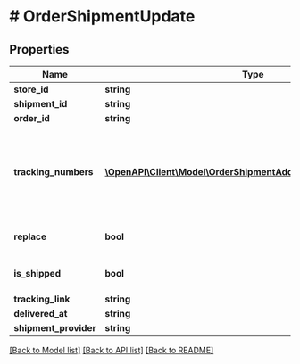 # # OrderShipmentUpdate

## Properties

Name | Type | Description | Notes
------------ | ------------- | ------------- | -------------
**store_id** | **string** | Store Id | [optional]
**shipment_id** | **string** | Shipment id indicates the number of delivery |
**order_id** | **string** | Defines the order that will be updated | [optional]
**tracking_numbers** | [**\OpenAPI\Client\Model\OrderShipmentAddTrackingNumbersInner[]**](OrderShipmentAddTrackingNumbersInner.md) | Defines shipment&#39;s tracking numbers that have to be added&lt;/br&gt; How set tracking numbers to appropriate carrier:&lt;ul&gt;&lt;li&gt;tracking_numbers[]&#x3D;a2c.demo1,a2c.demo2 - set default carrier&lt;/li&gt;&lt;li&gt;tracking_numbers[&lt;b&gt;carrier_id&lt;/b&gt;]&#x3D;a2c.demo - set appropriate carrier&lt;/li&gt;&lt;/ul&gt;To get the list of carriers IDs that are available in your store, use the &lt;a href &#x3D; \&quot;https://api2cart.com/docs/#/cart/CartInfo\&quot;&gt;cart.info&lt;/a &gt; method | [optional]
**replace** | **bool** | Allows rewrite tracking numbers | [optional] [default to true]
**is_shipped** | **bool** | Defines shipment&#39;s status | [optional] [default to true]
**tracking_link** | **string** | Defines custom tracking link | [optional]
**delivered_at** | **string** | Defines the date of delivery | [optional]
**shipment_provider** | **string** | Defines company name that provide tracking of shipment | [optional]

[[Back to Model list]](../../README.md#models) [[Back to API list]](../../README.md#endpoints) [[Back to README]](../../README.md)
